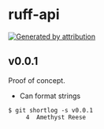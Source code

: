 ruff-api
========

[![Generated by attribution][attribution-badge]][attribution-url]


v0.0.1
------

Proof of concept.

- Can format strings

```text
$ git shortlog -s v0.0.1
     4	Amethyst Reese
```

[attribution-badge]:
    https://img.shields.io/badge/generated%20by-attribution-informational
[attribution-url]: https://attribution.omnilib.dev
